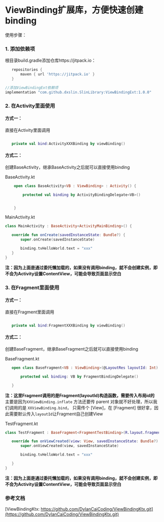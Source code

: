 
 # ViewBinding扩展库，方便快速创建binding



 使用步骤：
 ### 1. 添加依赖项
 根目录build.gradle添加仓库https://jitpack.io：
 ```groovy
    repositories {
        maven { url 'https://jitpack.io' }
    }
 ```
 ```groovy
 //添加ViewBindingExt依赖项
 implementation "com.github.dxslin.SlinLibrary:ViewBindingExt:1.0.0"
 ```

 ### 2. 在Activity里面使用
 #### 方式一：
直接在Activity里面调用
 ```kotlin

    private val bind:ActivityXXXBinding by viewBinding()

 ```

 #### 方式二：
 创建BaseActivity，继承BaseActivity之后就可以直接使用binding

 BaseActivity.kt
 ```kotlin
     open class BaseActivity<VB : ViewBinding> : Activity() {

         protected val binding by ActivityBindingDelegate<VB>()


     }
 ```
MainActivity.kt
 ```kotlin
class MainActivity : BaseActivity<ActivityMainBinding>() {

    override fun onCreate(savedInstanceState: Bundle?) {
        super.onCreate(savedInstanceState)

        binding.tvHelloWorld.text = "xxx"
    }
}
 ```
 **注：因为上面是通过委托懒加载的，如果没有调用binding，就不会创建实例，即不会为Activity设置ContentView，可能会导致页面显示空白**

### 3. 在Fragment里面使用
 #### 方式一：
直接在Fragment里面调用
 ```kotlin

    private val bind:FragmentXXXBinding by viewBinding()

 ```

 #### 方式二：
 创建BaseFragment，继承BaseFragment之后就可以直接使用binding

 BaseFragment.kt
 ```kotlin
    open class BaseFragment<VB : ViewBinding>(@LayoutRes layoutId: Int) : Fragment(layoutId) {

        protected val binding: VB by FragmentBindingDelegate()

    }
 ```
 **注：这里Fragment调用的是Fragment(layoutId)构造函数，需要传入布局id的**
 主要是因为`XXViewBinding.inflate` 方法还要传 parent 对象就不好处理，所以我们调用的是 `XXViewBinding.bind`，
 只需传个 [View]，在 [Fragment] 很好拿，因此需要默认传入`layoutId`让Fragment自己创建View

TestFragment.kt
 ```kotlin
class TestFragment : BaseFragment<FragmentTestBinding>(R.layout.fragment_test) {

    override fun onViewCreated(view: View, savedInstanceState: Bundle?) {
        super.onViewCreated(view, savedInstanceState)

        binding.tvHelloWorld.text = "xxx"

    }
}
 ```
 **注：因为上面是通过委托懒加载的，如果没有调用binding，就不会创建实例，即不会为Activity设置ContentView，可能会导致页面显示空白**

### 参考文档
[ViewBindingKtx: https://github.com/DylanCaiCoding/ViewBindingKtx.git](https://github.com/DylanCaiCoding/ViewBindingKtx.git)



